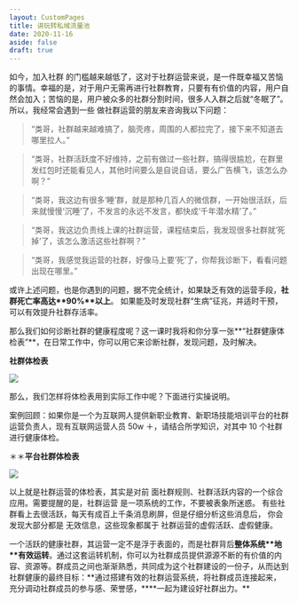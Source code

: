 ```yaml
---
layout: CustomPages
title: 讲玩转私域流量池
date: 2020-11-16
aside: false
draft: true
---
```


如今，加入社群 的门槛越来越低了，这对于社群运营来说，是一件既幸福又苦恼的事情。幸福的是，对于用户无需再进行社群教育，只要有有价值的内容，用户自然会加入；苦恼的是，用户被众多的社群分割时间，很多人入群之后就“冬眠了”。所以，我经常会遇到一些 做社群运营的朋友来咨询我以下问题：

> “类哥，社群越来越难搞了，脑壳疼，周围的人都拉完了，接下来不知道去哪里拉人。”

>

> “类哥，社群活跃度不好维持，之前有做过一些社群，搞得很尴尬，在群里发红包时还能看见人，其他时间要么是自说自话，要么广告横飞，该怎么办啊？”

>

> “类哥，我这边有很多‘睡’群，就是那种几百人的微信群，一开始很活跃，后来就慢慢‘沉睡’了，不发言的永远不发言，都快成‘千年潜水精’了。”

>

> “类哥，我这边负责线上课的社群运营，课程结束后，我发现很多社群就‘死掉’了，该怎么激活这些社群啊？”

>

> “类哥，我感觉我运营的社群，好像马上要‘死’了，你帮我诊断下，看看问题出现在哪里。”

或许上述问题，也是你遇到的问题，据不完全统计，如果缺乏有效的运营手段，**社群死亡率高达\*\***90%\***\*以上**。 如果能及时发现社群“生病”征兆，并适时干预，可以有效提升社群存活率。

那么我们如何诊断社群的健康程度呢？这一课时我将和你分享一张**“社群健康体检表”**，在日常工作中，你可以用它来诊断社群，发现问题，及时解决。

**社群体检表**

![](https://s0.lgstatic.com/i/image3/M01/79/DB/Cgq2xl54Tq6ABoHEAADW1wbhV1k530.png)

那么，我们怎样将体检表用到实际工作中呢？下面进行实操说明。

案例回顾：如果你是一个为互联网人提供新职业教育、新职场技能培训平台的社群运营负责人，现有互联网运营人员 50w ＋，请结合所学知识，对其中 10 个社群进行健康体检。

＊＊**平台社群体检表**

![](https://s0.lgstatic.com/i/image3/M01/79/DA/CgpOIF54Tq6APQcUAAD_OV0L7Bo646.png)

以上就是社群运营的体检表，其实是对前 面社群规则、社群活跃内容的一个综合应用。需要提醒的是，社群运营 是一项系统的工作，不要被表象所迷惑。 有些社群看上去很活跃，每天有成百上千条消息刷屏，但是仔细分析这些消息后， 你会发现大部分都是 无效信息，这些现象都属于 社群运营的虚假活跃、虚假健康。

一个活跃的健康社群，其运营一定不是浮于表面的，而是社群背后**整体系统\*\***地\***\*有效运转**。通过这套运转机制，你可以为社群成员提供源源不断的有价值的内容、资源等。群成员之间也渐渐熟悉，共同成为这个社群建设的一份子，从而达到社群健康的最终目标：**通过搭建有效的社群运营系统，将社群成员连接起来，充分调动社群成员的参与感、荣誉感，\*\***一起为建设好社群出力。\*\*
